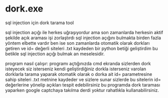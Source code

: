 # dork.exe
sql injection için dork tarama tool


sql injection açığı ile herkes uğraşıyordur ama son zamanlarda herkesin aktif şekilde açık araması işi zorlaştırdı sql injection açığını bulmakta birden fazla yöntem elbette 
vardır ben ise son zamanlarda otomatik olarak dorkları getiren ve id= değerli siteleri .txt kaydeden bir python betiği geliştirdim bu betikle sql injection açığı bulmak an 
meselesidir.

program nasıl çalışır:
programı açtığınızda cmd ekranda sizlerden dork isteyecek siz isterseniz kendi geliştirdiğiniz dorkla isterseniz varolan dorklarla tarama yaparak otomatik olarak o dorka ait
id= parametresine sahip siteleri .txt metnine kaydeder ve sizlere sunar sizlerde bu sitelerin id= değerlerine yönelip açıkları tespit edebilirsiniz bu programda
dork taraması yaparken google captchaya takılma derdi yoktur rahatlıkla kullanabilirsiniz.
